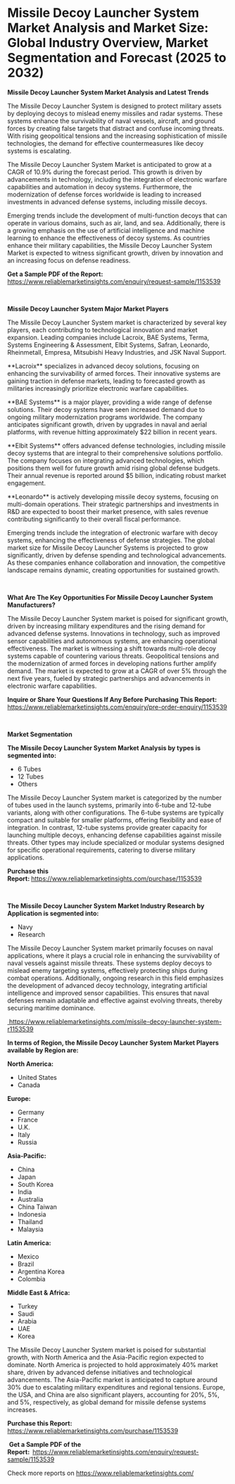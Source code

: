 <p><h1>Missile Decoy Launcher System Market Analysis and Market Size: Global Industry Overview, Market Segmentation and Forecast (2025 to 2032)</h1></p><p><strong>Missile Decoy Launcher System Market Analysis and Latest Trends</strong></p>
<p><p>The Missile Decoy Launcher System is designed to protect military assets by deploying decoys to mislead enemy missiles and radar systems. These systems enhance the survivability of naval vessels, aircraft, and ground forces by creating false targets that distract and confuse incoming threats. With rising geopolitical tensions and the increasing sophistication of missile technologies, the demand for effective countermeasures like decoy systems is escalating.</p><p>The Missile Decoy Launcher System Market is anticipated to grow at a CAGR of 10.9% during the forecast period. This growth is driven by advancements in technology, including the integration of electronic warfare capabilities and automation in decoy systems. Furthermore, the modernization of defense forces worldwide is leading to increased investments in advanced defense systems, including missile decoys.</p><p>Emerging trends include the development of multi-function decoys that can operate in various domains, such as air, land, and sea. Additionally, there is a growing emphasis on the use of artificial intelligence and machine learning to enhance the effectiveness of decoy systems. As countries enhance their military capabilities, the Missile Decoy Launcher System Market is expected to witness significant growth, driven by innovation and an increasing focus on defense readiness.</p></p>
<p><strong>Get a Sample PDF of the Report:&nbsp;</strong> <a href="https://www.reliablemarketinsights.com/enquiry/request-sample/1153539?utm_campaign=1937&utm_medium=2&utm_source=Github&utm_content=ia&utm_term=12042025&utm_id=missile-decoy-launcher-system">https://www.reliablemarketinsights.com/enquiry/request-sample/1153539</a></p>
<p>&nbsp;</p>
<p><strong>Missile Decoy Launcher System Major Market Players</strong></p>
<p><p>The Missile Decoy Launcher System market is characterized by several key players, each contributing to technological innovation and market expansion. Leading companies include Lacroix, BAE Systems, Terma, Systems Engineering & Assessment, Elbit Systems, Safran, Leonardo, Rheinmetall, Empresa, Mitsubishi Heavy Industries, and JSK Naval Support.</p><p>**Lacroix** specializes in advanced decoy solutions, focusing on enhancing the survivability of armed forces. Their innovative systems are gaining traction in defense markets, leading to forecasted growth as militaries increasingly prioritize electronic warfare capabilities.</p><p>**BAE Systems** is a major player, providing a wide range of defense solutions. Their decoy systems have seen increased demand due to ongoing military modernization programs worldwide. The company anticipates significant growth, driven by upgrades in naval and aerial platforms, with revenue hitting approximately $22 billion in recent years.</p><p>**Elbit Systems** offers advanced defense technologies, including missile decoy systems that are integral to their comprehensive solutions portfolio. The company focuses on integrating advanced technologies, which positions them well for future growth amid rising global defense budgets. Their annual revenue is reported around $5 billion, indicating robust market engagement.</p><p>**Leonardo** is actively developing missile decoy systems, focusing on multi-domain operations. Their strategic partnerships and investments in R&D are expected to boost their market presence, with sales revenue contributing significantly to their overall fiscal performance.</p><p>Emerging trends include the integration of electronic warfare with decoy systems, enhancing the effectiveness of defense strategies. The global market size for Missile Decoy Launcher Systems is projected to grow significantly, driven by defense spending and technological advancements. As these companies enhance collaboration and innovation, the competitive landscape remains dynamic, creating opportunities for sustained growth.</p></p>
<p>&nbsp;</p>
<p><strong>What Are The Key Opportunities For Missile Decoy Launcher System Manufacturers?</strong></p>
<p><p>The Missile Decoy Launcher System market is poised for significant growth, driven by increasing military expenditures and the rising demand for advanced defense systems. Innovations in technology, such as improved sensor capabilities and autonomous systems, are enhancing operational effectiveness. The market is witnessing a shift towards multi-role decoy systems capable of countering various threats. Geopolitical tensions and the modernization of armed forces in developing nations further amplify demand. The market is expected to grow at a CAGR of over 5% through the next five years, fueled by strategic partnerships and advancements in electronic warfare capabilities.</p></p>
<p><strong>Inquire or Share Your Questions If Any Before Purchasing This Report:</strong> <a href="https://www.reliablemarketinsights.com/enquiry/pre-order-enquiry/1153539?utm_campaign=1937&utm_medium=2&utm_source=Github&utm_content=ia&utm_term=12042025&utm_id=missile-decoy-launcher-system">https://www.reliablemarketinsights.com/enquiry/pre-order-enquiry/1153539</a></p>
<p>&nbsp;</p>
<p><strong>Market Segmentation</strong></p>
<p><strong>The Missile Decoy Launcher System Market Analysis by types is segmented into:</strong></p>
<p><ul><li>6 Tubes</li><li>12 Tubes</li><li>Others</li></ul></p>
<p><p>The Missile Decoy Launcher System market is categorized by the number of tubes used in the launch systems, primarily into 6-tube and 12-tube variants, along with other configurations. The 6-tube systems are typically compact and suitable for smaller platforms, offering flexibility and ease of integration. In contrast, 12-tube systems provide greater capacity for launching multiple decoys, enhancing defense capabilities against missile threats. Other types may include specialized or modular systems designed for specific operational requirements, catering to diverse military applications.</p></p>
<p><strong>Purchase this Report:&nbsp;</strong><a href="https://www.reliablemarketinsights.com/purchase/1153539?utm_campaign=1937&utm_medium=2&utm_source=Github&utm_content=ia&utm_term=12042025&utm_id=missile-decoy-launcher-system">https://www.reliablemarketinsights.com/purchase/1153539</a></p>
<p>&nbsp;</p>
<p><strong>The Missile Decoy Launcher System Market Industry Research by Application is segmented into:</strong></p>
<p><ul><li>Navy</li><li>Research</li></ul></p>
<p><p>The Missile Decoy Launcher System market primarily focuses on naval applications, where it plays a crucial role in enhancing the survivability of naval vessels against missile threats. These systems deploy decoys to mislead enemy targeting systems, effectively protecting ships during combat operations. Additionally, ongoing research in this field emphasizes the development of advanced decoy technology, integrating artificial intelligence and improved sensor capabilities. This ensures that naval defenses remain adaptable and effective against evolving threats, thereby securing maritime dominance.</p></p>
<p><a href="https://www.reliablemarketinsights.com/missile-decoy-launcher-system-r1153539?utm_campaign=1937&utm_medium=2&utm_source=Github&utm_content=ia&utm_term=12042025&utm_id=missile-decoy-launcher-system">&nbsp;https://www.reliablemarketinsights.com/missile-decoy-launcher-system-r1153539</a></p>
<p><strong>In terms of Region, the Missile Decoy Launcher System Market Players available by Region are:</strong></p>
<p>
    <p> <strong> North America: </strong>
        <ul>
            <li>United States</li>
            <li>Canada</li>
        </ul>
        </p> 
    <p> <strong> Europe: </strong>
        <ul>
            <li>Germany</li>
            <li>France</li>
            <li>U.K.</li>
            <li>Italy</li>
            <li>Russia</li>
        </ul>
        </p> 
    <p> <strong> Asia-Pacific: </strong>
        <ul>
            <li>China</li>
            <li>Japan</li>
            <li>South Korea</li>
            <li>India</li>
            <li>Australia</li>
            <li>China Taiwan</li>
            <li>Indonesia</li>
            <li>Thailand</li>
            <li>Malaysia</li>
        </ul>
        </p> 
    <p> <strong> Latin America: </strong>
        <ul>
            <li>Mexico</li>
            <li>Brazil</li>
            <li>Argentina Korea</li>
            <li>Colombia</li>
        </ul>
        </p> 
    <p> <strong> Middle East & Africa: </strong>
        <ul>
            <li>Turkey</li>
            <li>Saudi</li>
            <li>Arabia</li>
            <li>UAE</li>
            <li>Korea</li>
        </ul>
    </p>
    </p>
<p><p>The Missile Decoy Launcher System market is poised for substantial growth, with North America and the Asia-Pacific region expected to dominate. North America is projected to hold approximately 40% market share, driven by advanced defense initiatives and technological advancements. The Asia-Pacific market is anticipated to capture around 30% due to escalating military expenditures and regional tensions. Europe, the USA, and China are also significant players, accounting for 20%, 5%, and 5%, respectively, as global demand for missile defense systems increases.</p></p>
<p><strong>Purchase this Report: </strong><a href="https://www.reliablemarketinsights.com/purchase/1153539?utm_campaign=1937&utm_medium=2&utm_source=Github&utm_content=ia&utm_term=12042025&utm_id=missile-decoy-launcher-system">https://www.reliablemarketinsights.com/purchase/1153539</a></p>
<p>&nbsp;<strong>Get a Sample PDF of the Report:&nbsp;&nbsp;</strong><a href="https://www.reliablemarketinsights.com/enquiry/request-sample/1153539?utm_campaign=1937&utm_medium=2&utm_source=Github&utm_content=ia&utm_term=12042025&utm_id=missile-decoy-launcher-system">https://www.reliablemarketinsights.com/enquiry/request-sample/1153539</a></p>
<p><strong></strong></p>
<p>Check more reports on <a href="https://www.reliablemarketinsights.com/?utm_campaign=1937&utm_medium=2&utm_source=Github&utm_content=ia&utm_term=12042025&utm_id=missile-decoy-launcher-system">https://www.reliablemarketinsights.com/</a></p>